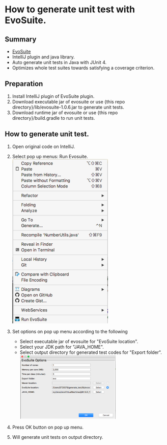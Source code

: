 # How to generate unit test with EvoSuite.

## Summary

- [EvoSuite](http://www.evosuite.org/)
- IntelliJ plugin and java library.
- Auto generate unit tests in Java with JUnit 4.
- Optimizes whole test suites towards satisfying a coverage criterion.

## Preparation
1. Install IntelliJ plugin of EvoSuite plugin.
2. Download executable jar of evosuite or use {this repo directory}/lib/evosuite-1.0.6.jar to generate unit tests.
3. Download runtime jar of evosuite or use {this repo directory}/build.gradle to run unit tests.

## How to generate unit test.

1. Open original code on  IntelliJ.
2. Select pop up menus: Run Evosuite.
<br><img src="./images/popup1.png" style="width:300px">

3. Set options on pop up menu according to the following
    - Select executable jar of evosuite for "EvoSuite location".
    - Select your JDK path for "JAVA_HOME".
    - Select output directory for generated test codes for "Export folder".
<br><img src="./images/popup2.png" style="width:300px">

4. Press OK button on pop up menu.
5. Will generate unit tests on output directory.
